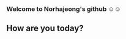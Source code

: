 ### Welcome to Norhajeong's github ☺️☺️
## How are you today?

<!--
**Norhajeong/Norhajeong** is a ✨ _special_ ✨ repository because its `README.md` (this file) appears on your GitHub profile.

Here are some ideas to get you started:

- 😊 I’m taking a class, "Digital literacy and English Education"
- 😭 I think it is difficult to learn the coding.
- 👯 I’m looking to collaborate on ...
- 🤔 I’m looking for help with ...
- 💬 Ask me about ...
- 📫 How to reach me: ...
- 😄 Pronouns: ...
- ⚡ Fun fact: ...
-->
